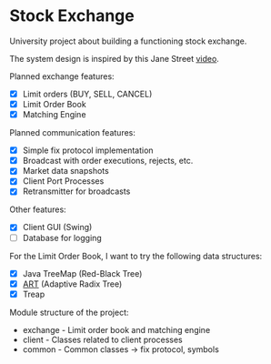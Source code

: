 # Stock Exchange

University project about building a functioning stock exchange.

The system design is inspired by this Jane Street [video](https://www.youtube.com/watch?v=b1e4t2k2KJY&t=22s).

Planned exchange features:

* [x] Limit orders (BUY, SELL, CANCEL)
* [x] Limit Order Book
* [x] Matching Engine

Planned communication features:

* [x] Simple fix protocol implementation
* [x] Broadcast with order executions, rejects, etc.
* [x] Market data snapshots
* [x] Client Port Processes
* [x] Retransmitter for broadcasts

Other features:

* [x] Client GUI (Swing)
* [ ] Database for logging

For the Limit Order Book, I want to try the following data structures:

* [x] Java TreeMap (Red-Black Tree)
* [x] [ART](https://db.in.tum.de/~leis/papers/ART.pdf) (Adaptive Radix Tree)
* [x] Treap

Module structure of the project:

* exchange - Limit order book and matching engine
* client - Classes related to client processes
* common - Common classes -> fix protocol, symbols
